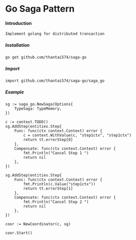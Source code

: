 # Go Saga Pattern 
#### Introduction 
    Implement golang for distributed transaction 

##### Installation 
    go get github.com/thantai574/saga-go
##### Import 
    import github.com/thantai574/saga-go/saga_go
##### Example 
    sg := saga_go.NewSaga(Options{
        TypeSaga: TypeMemory,
    })
    
    c := context.TODO()
    sg.AddStep(entities.Step{
        Func: func(ctx context.Context) error {
            c = context.WithValue(c, "step1ctx", "step1ctx")
            return tt.errorStep[0]
        },
        Compensate: func(ctx context.Context) error {
            fmt.Println("Cancel Step 1 ")
            return nil
        },
    })
    
    sg.AddStep(entities.Step{
        Func: func(ctx context.Context) error {
            fmt.Println(c.Value("step1ctx"))
            return tt.errorStep[1]
        },
        Compensate: func(ctx context.Context) error {
            fmt.Println("Cancel Step 2 ")
            return nil
        },
    })
    
    coor := NewCoordinator(c, sg)
        
    coor.Start()
##